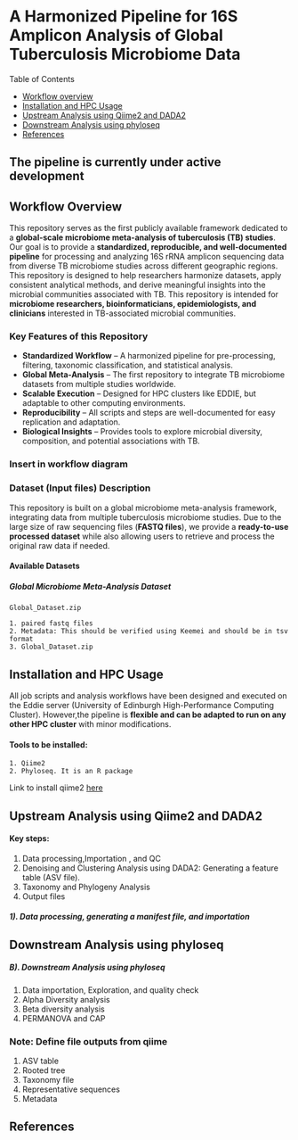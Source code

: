 # A Harmonized Pipeline for 16S Amplicon Analysis of Global Tuberculosis Microbiome Data
Table of Contents
* [Workflow overview](#workflow-overview)
* [Installation and HPC Usage](#Installation-and-HPC-Usage)
* [Upstream Analysis using Qiime2 and DADA2](#Upstream-Analysis-using-Qiime2-and-DADA2)
* [Downstream Analysis using phyloseq](#Downstream-Analysis-using-phyloseq)
* [References](#references)
## The pipeline is currently under active development

## Workflow Overview
This repository serves as the first publicly available framework dedicated to a **global-scale microbiome meta-analysis of tuberculosis (TB) studies**. Our goal is to provide a **standardized, reproducible, and well-documented pipeline** for processing and analyzing 16S rRNA amplicon sequencing data from diverse TB microbiome studies across different geographic regions. This repository is designed to help researchers harmonize datasets, apply consistent analytical methods, and derive meaningful insights into the microbial communities associated with TB. This repository is intended for **microbiome researchers, bioinformaticians, epidemiologists, and clinicians** interested in TB-associated microbial communities.
### Key Features of this Repository
+ **Standardized Workflow** – A harmonized pipeline for pre-processing, filtering, taxonomic classification, and statistical analysis.
+ **Global Meta-Analysis** – The first repository to integrate TB microbiome datasets from multiple studies worldwide.
+ **Scalable Execution** – Designed for HPC clusters like EDDIE, but adaptable to other computing environments.
+ **Reproducibility** – All scripts and steps are well-documented for easy replication and adaptation.
+ **Biological Insights** – Provides tools to explore microbial diversity, composition, and potential associations with TB.

### Insert in workflow diagram
### Dataset (Input files) Description
This repository is built on a global microbiome meta-analysis framework, integrating data from multiple tuberculosis microbiome studies. Due to the large size of raw sequencing files (**FASTQ files**), we provide a **ready-to-use processed dataset** while also allowing users to retrieve and process the original raw data if needed.
#### Available Datasets
##### Global Microbiome Meta-Analysis Dataset
```
Global_Dataset.zip
```

```
1. paired fastq files
2. Metadata: This should be verified using Keemei and should be in tsv format
3. Global_Dataset.zip
```
## Installation and HPC Usage
All job scripts and analysis workflows have been designed and executed on the Eddie server (University of Edinburgh High-Performance Computing Cluster). However,the pipeline is **flexible and can be adapted to run on any other HPC cluster** with minor modifications.
#### Tools to be installed:
```
1. Qiime2
2. Phyloseq. It is an R package
```
Link to install qiime2 [here](https://docs.qiime2.org/2024.10/install/)

## Upstream Analysis using Qiime2 and DADA2

#### Key steps:
1. Data processing,Importation , and QC
2. Denoising and Clustering Analysis using DADA2: Generating a feature table (ASV file).
3. Taxonomy and Phylogeny Analysis
4. Output files
   
##### 1). Data processing, generating a manifest file, and importation

## Downstream Analysis using phyloseq

##### B). Downstream Analysis using phyloseq

1. Data importation, Exploration, and quality check
2. Alpha Diversity analysis
3. Beta diversity analysis
4. PERMANOVA and CAP

### Note: Define file outputs from qiime
1. ASV table
2. Rooted tree
3. Taxonomy file
4. Representative sequences
5. Metadata

## References


